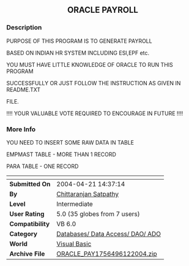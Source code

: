 ﻿<div align="center">

## ORACLE PAYROLL


</div>

### Description

PURPOSE OF THIS PROGRAM IS TO GENERATE PAYROLL

BASED ON INDIAN HR SYSTEM INCLUDING ESI,EPF etc.

YOU MUST HAVE LITTLE KNOWLEDGE OF ORACLE TO RUN THIS PROGRAM

SUCCESSFULLY OR JUST FOLLOW THE INSTRUCTION AS GIVEN IN README.TXT

FILE.

!!!! YOUR VALUABLE VOTE REQUIRED TO ENCOURAGE IN FUTURE !!!!
 
### More Info
 
YOU NEED TO INSERT SOME RAW DATA IN TABLE

EMPMAST TABLE - MORE THAN 1 RECORD

PARA TABLE - ONE RECORD


<span>             |<span>
---                |---
**Submitted On**   |2004-04-21 14:37:14
**By**             |[Chittaranjan Satpathy](https://github.com/Planet-Source-Code/PSCIndex/blob/master/ByAuthor/chittaranjan-satpathy.md)
**Level**          |Intermediate
**User Rating**    |5.0 (35 globes from 7 users)
**Compatibility**  |VB 6\.0
**Category**       |[Databases/ Data Access/ DAO/ ADO](https://github.com/Planet-Source-Code/PSCIndex/blob/master/ByCategory/databases-data-access-dao-ado__1-6.md)
**World**          |[Visual Basic](https://github.com/Planet-Source-Code/PSCIndex/blob/master/ByWorld/visual-basic.md)
**Archive File**   |[ORACLE\_PAY1756496122004\.zip](https://github.com/Planet-Source-Code/chittaranjan-satpathy-oracle-payroll__1-54337/archive/master.zip)








